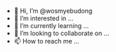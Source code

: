 - 👋 Hi, I’m @wosmyebudong
- 👀 I’m interested in ...
- 🌱 I’m currently learning ...
- 💞️ I’m looking to collaborate on ...
- 📫 How to reach me ...

<!---
wosmyebudong/wosmyebudong is a ✨ special ✨ repository because its `README.md` (this file) appears on your GitHub profile.
You can click the Preview link to take a look at your changes.
--->

